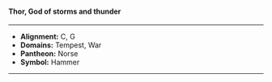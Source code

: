 #### Thor, God of storms and thunder
___

- **Alignment:** C, G
- **Domains:** Tempest, War
- **Pantheon:** Norse
- **Symbol:** Hammer
___
